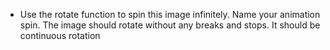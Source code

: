 * Use the rotate function to spin this image infinitely. Name your animation spin. The image should rotate without any breaks and stops. It should be continuous rotation